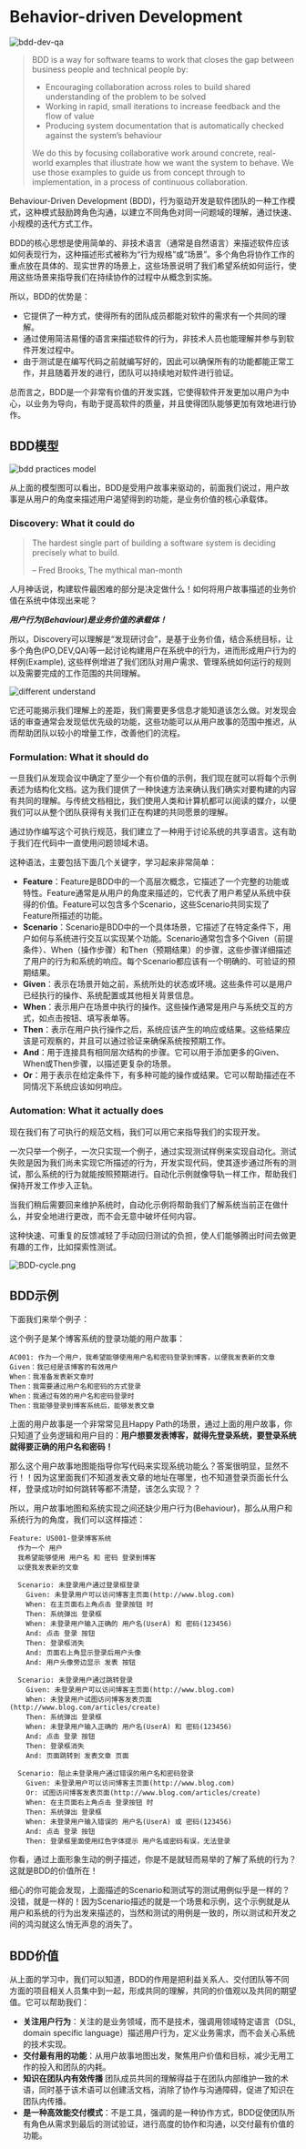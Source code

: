 # Behavior-driven Development

![bdd-dev-qa](https://s1.locimg.com/2024/02/20/f5b48cc37c02b.png)

> BDD is a way for software teams to work that closes the gap between business people and technical people by:
>
> * Encouraging collaboration across roles to build shared understanding of the problem to be solved
> * Working in rapid, small iterations to increase feedback and the flow of value
> * Producing system documentation that is automatically checked against the system’s behaviour
>
> We do this by focusing collaborative work around concrete, real-world examples that illustrate how we want the system to behave. We use those examples to guide us from concept through to implementation, in a process of continuous collaboration.

Behaviour-Driven Development (BDD)，行为驱动开发是软件团队的一种工作模式，这种模式鼓励跨角色沟通，以建立不同角色对同一问题域的理解，通过快速、小规模的迭代方式工作。

BDD的核心思想是使用简单的、非技术语言（通常是自然语言）来描述软件应该如何表现行为，这种描述形式被称为“行为规格”或“场景”。多个角色将协作工作的重点放在具体的、现实世界的场景上，这些场景说明了我们希望系统如何运行，使用这些场景来指导我们在持续协作的过程中从概念到实施。

所以，BDD的优势是：
* 它提供了一种方式，使得所有的团队成员都能对软件的需求有一个共同的理解。
* 通过使用简洁易懂的语言来描述软件的行为，非技术人员也能理解并参与到软件开发过程中。
* 由于测试是在编写代码之前就编写好的，因此可以确保所有的功能都能正常工作，并且随着开发的进行，团队可以持续地对软件进行验证。

总而言之，BDD是一个非常有价值的开发实践，它使得软件开发更加以用户为中心，以业务为导向，有助于提高软件的质量，并且使得团队能够更加有效地进行协作。

## BDD模型

![bdd practices model](https://s1.locimg.com/2024/02/24/1baa1955ed894.png)

从上面的模型图可以看出，BDD是受用户故事来驱动的，前面我们说过，用户故事是从用户的角度来描述用户渴望得到的功能，是业务价值的核心承载体。

### Discovery: What it could do
> The hardest single part of building a software system is deciding precisely what to build.
>
> – Fred Brooks, The mythical man-month

人月神话说，构建软件最困难的部分是决定做什么！如何将用户故事描述的业务价值在系统中体现出来呢？

***用户行为(Behaviour)是业务价值的承载体！***

所以，Discovery可以理解是“发现研讨会”，是基于业务价值，结合系统目标，让多个角色(PO,DEV,QA)等一起讨论构建用户在系统中的行为，进而形成用户行为的样例(Example), 这些样例增进了我们团队对用户需求、管理系统如何运行的规则以及需要完成的工作范围的共同理解。

![different understand](https://s1.locimg.com/2024/02/24/611352b5d68cd.png)

它还可能揭示我们理解上的差距，我们需要更多信息才能知道该怎么做。对发现会话的审查通常会发现低优先级的功能，这些功能可以从用户故事的范围中推迟，从而帮助团队以较小的增量工作，改善他们的流程。

### Formulation: What it should do

一旦我们从发现会议中确定了至少一个有价值的示例，我们现在就可以将每个示例表述为结构化文档。这为我们提供了一种快速方法来确认我们确实对要构建的内容有共同的理解。与传统文档相比，我们使用人类和计算机都可以阅读的媒介，以便我们可以从整个团队获得有关我们正在构建的共同愿景的理解。

通过协作编写这个可执行规范，我们建立了一种用于讨论系统的共享语言。这有助于我们在代码中一直使用问题领域术语。

这种语法，主要包括下面几个关键字，学习起来非常简单：
* **Feature**：Feature是BDD中的一个高层次概念，它描述了一个完整的功能或特性。Feature通常是从用户的角度来描述的，它代表了用户希望从系统中获得的价值。Feature可以包含多个Scenario，这些Scenario共同实现了Feature所描述的功能。
* **Scenario**：Scenario是BDD中的一个具体场景，它描述了在特定条件下，用户如何与系统进行交互以实现某个功能。Scenario通常包含多个Given（前提条件）、When（操作步骤）和Then（预期结果）的步骤，这些步骤详细描述了用户的行为和系统的响应。每个Scenario都应该有一个明确的、可验证的预期结果。
* **Given**：表示在场景开始之前，系统所处的状态或环境。这些条件可以是用户已经执行的操作、系统配置或其他相关背景信息。
* **When**：表示用户在场景中执行的操作。这些操作通常是用户与系统交互的方式，如点击按钮、填写表单等。
* **Then**：表示在用户执行操作之后，系统应该产生的响应或结果。这些结果应该是可观察的，并且可以通过验证来确保系统按预期工作。
* **And**：用于连接具有相同层次结构的步骤。它可以用于添加更多的Given、When或Then步骤，以描述更复杂的场景。
* **Or**：用于表示在给定条件下，有多种可能的操作或结果。它可以帮助描述在不同情况下系统应该如何响应。

### Automation: What it actually does

现在我们有了可执行的规范文档，我们可以用它来指导我们的实现开发。

一次只举一个例子，一次只实现一个例子，通过实现测试样例来实现自动化。测试失败是因为我们尚未实现它所描述的行为，开发实现代码，使其逐步通过所有的测试，那么系统的行为就能按照预期进行。自动化示例就像导轨一样工作，帮助我们保持开发工作步入正轨。

当我们稍后需要回来维护系统时，自动化示例将帮助我们了解系统当前正在做什么，并安全地进行更改，而不会无意中破坏任何内容。

这种快速、可重复的反馈减轻了手动回归测试的负担，使人们能够腾出时间去做更有趣的工作，比如探索性测试。

![BDD-cycle.png](https://s1.locimg.com/2024/02/25/76e89785305f3.png)

## BDD示例

下面我们来举个例子：

这个例子是某个博客系统的登录功能的用户故事：
```
AC001: 作为一个用户，我希望能够使用用户名和密码登录到博客，以便我发表新的文章
Given：我已经是该博客的有效用户
When：我准备发表新文章时
Then：我需要通过用户名和密码的方式登录
When：我通过有效的用户名和密码登录时
Then：我能够登录到博客系统后，能够发表文章
```
上面的用户故事是一个非常常见且Happy Path的场景，通过上面的用户故事，你只知道了业务逻辑和用户目的：**用户想要发表博客，就得先登录系统，要登录系统就得要正确的用户名和密码！**

那么这个用户故事地图能指导你写代码来实现系统功能么？答案很明显，显然不行！！因为这里面我们不知道发表文章的地址在哪里，也不知道登录页面长什么样，登录成功时如何跳转等都不清楚，该怎么实现？？

所以，用户故事地图和系统实现之间还缺少用户行为(Behaviour)，那么从用户和系统行为的角度，我们可以这样描述：
```
Feature: US001-登录博客系统
  作为一个 用户
  我希望能够使用 用户名 和 密码 登录到博客
  以便我发表新的文章

  Scenario: 未登录用户通过登录框登录
    Given: 未登录用户可以访问博客主页面(http://www.blog.com)
    When: 在主页面右上角点击 登录按钮 时
    Then: 系统弹出 登录框
    When: 未登录用户输入正确的 用户名(UserA) 和 密码(123456)
    And: 点击 登录 按钮
    Then: 登录框消失
    And: 页面右上角显示登录后用户头像
    And: 用户头像旁边显示 发表 按钮

  Scenario: 未登录用户通过跳转登录
    Given: 未登录用户可以访问博客主页面(http://www.blog.com)
    When: 未登录用户试图访问博客发表页面(http://www.blog.com/articles/create)
    Then: 系统弹出 登录框
    When: 未登录用户输入正确的 用户名(UserA) 和 密码(123456)
    And: 点击 登录 按钮
    Then: 登录框消失
    And: 页面跳转到 发表文章 页面

  Scenario: 阻止未登录用户通过错误的用户名和密码登录
    Given: 未登录用户可以访问博客主页面(http://www.blog.com)
    Or: 试图访问博客发表页面(http://www.blog.com/articles/create)
    When: 在主页面右上角点击 登录按钮 时
    Then: 系统弹出 登录框
    When: 未登录用户输入错误的 用户名(UserA) 或 密码(123456)
    And: 点击 登录 按钮
    Then: 登录框里面使用红色字体提示 用户名或密码有误，无法登录
```
你看，通过上面形象生动的例子描述，你是不是就轻而易举的了解了系统的行为？这就是BDD的价值所在！

细心的你可能会发现，上面描述的Scenario和测试写的测试用例似乎是一样的？没错，就是一样的！因为Scenario描述的就是一个场景和示例，这个示例就是从用户和系统的行为出发来描述的，当然和测试的用例是一致的，所以测试和开发之间的鸿沟就这么悄无声息的消失了。

## BDD价值

从上面的学习中，我们可以知道，BDD的作用是把利益关系人、交付团队等不同方面的项目相关人员集中到一起，形成共同的理解，共同的价值观以及共同的期望值。它可以帮助我们：
* **关注用户行为**：关注的是业务领域，而不是技术，强调用领域特定语言（DSL, domain specific language）描述用户行为，定义业务需求，而不会关心系统的技术实现。
* **交付最有用的功能**：从用户故事地图出发，聚焦用户价值和目标，减少无用工作的投入和团队的内耗。
* **知识在团队内有效传播** 团队成员共同的理解得益于在团队内部维护一致的术语，同时基于该术语可以创建活文档，消除了协作与沟通障碍，促进了知识在团队内传播。
* **是一种高效能交付模式**：不是工具，强调的是一种协作方式，BDD促使团队所有角色从需求到最后的测试验证，进行高度的协作和沟通，以交付最有价值的功能。
